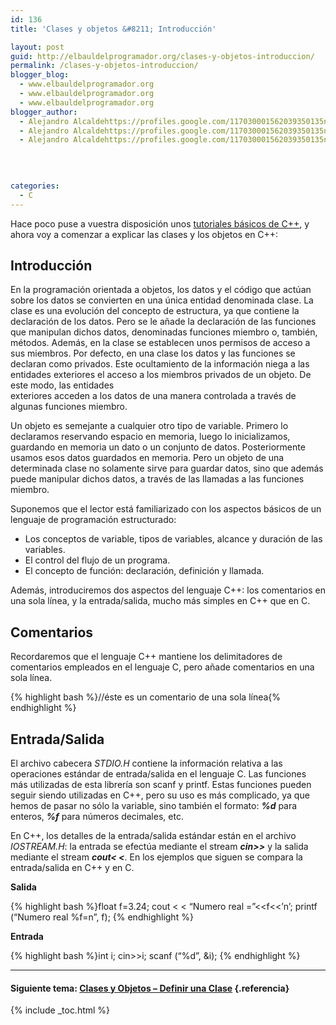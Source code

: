 ```yaml
---
id: 136
title: 'Clases y objetos &#8211; Introducción'

layout: post
guid: http://elbauldelprogramador.org/clases-y-objetos-introduccion/
permalink: /clases-y-objetos-introduccion/
blogger_blog:
  - www.elbauldelprogramador.org
  - www.elbauldelprogramador.org
  - www.elbauldelprogramador.org
blogger_author:
  - Alejandro Alcaldehttps://profiles.google.com/117030001562039350135noreply@blogger.com
  - Alejandro Alcaldehttps://profiles.google.com/117030001562039350135noreply@blogger.com
  - Alejandro Alcaldehttps://profiles.google.com/117030001562039350135noreply@blogger.com

  
  
  
categories:
  - C
---
```

<div class="iconcpp">
</div>

Hace poco puse a vuestra disposición unos [tutoriales básicos de C++][1], y ahora voy a comenzar a explicar las clases y los objetos en C++:  
  
<!--ad-->

## Introducción



En la programación orientada a objetos, los datos y el código que actúan sobre los datos se convierten en una única entidad denominada clase. La clase es una evolución del concepto de estructura, ya que contiene la declaración de los datos. Pero se le añade la declaración de las funciones que manipulan dichos datos, denominadas funciones miembro o, también, métodos. Además, en la clase se establecen unos permisos de acceso a sus miembros. Por defecto, en una clase los datos y las funciones se declaran como privados. Este ocultamiento de la información niega a las entidades exteriores el acceso a los miembros privados de un objeto. De este modo, las entidades  
exteriores acceden a los datos de una manera controlada a través de algunas funciones miembro.

Un objeto es semejante a cualquier otro tipo de variable. Primero lo declaramos reservando espacio en memoria, luego lo inicializamos, guardando en memoria un dato o un conjunto de datos. Posteriormente usamos esos datos guardados en memoria. Pero un objeto de una determinada clase no solamente sirve para guardar datos, sino que además puede manipular dichos datos, a través de las llamadas a las funciones miembro.

Suponemos que el lector está familiarizado con los aspectos básicos de un lenguaje de programación estructurado:

  * Los conceptos de variable, tipos de variables, alcance y duración de las variables.
  * El control del flujo de un programa.
  * El concepto de función: declaración, definición y llamada.

Además, introduciremos dos aspectos del lenguaje C++: los comentarios en una sola línea, y la entrada/salida, mucho más simples en C++ que en C.

## Comentarios



Recordaremos que el lenguaje C++ mantiene los delimitadores de comentarios empleados en el lenguaje C, pero añade comentarios en una sola línea.  


{% highlight bash %}<span class="comentario">//éste es un comentario de una sola línea</span>{% endhighlight %}



## Entrada/Salida



El archivo cabecera <var>STDIO.H</var> contiene la información relativa a las operaciones estándar de entrada/salida en el lenguaje C. Las funciones más utilizadas de esta librería son scanf y printf. Estas funciones pueden seguir siendo utilizadas en C++, pero su uso es más complicado, ya que hemos de pasar no sólo la variable, sino también el formato: ***%d*** para enteros, ***%f*** para números decimales, etc.

En C++, los detalles de la entrada/salida estándar están en el archivo *IOSTREAM.H*: la entrada se efectúa mediante el stream ***cin>>*** y la salida mediante el stream ***cout< <**</b>*. En los ejemplos que siguen se compara la entrada/salida en C++ y en C.

**Salida**

{% highlight bash %}float f=3.24;
cout < < “Numero real =”<<f<<’n’;
printf (“Numero real %f=n”, f);
{% endhighlight %}

**Entrada**

{% highlight bash %}int i;
cin&gt;&gt;i;
scanf (“%d”, &i);
{% endhighlight %}

* * *

#### Siguiente tema: [Clases y Objetos &#8211; Definir una Clase][2] {.referencia}



 [1]: http://elbauldelprogramador.com/primeros-pasos-en-c/
 [2]: http://elbauldelprogramador.com/clases-y-objetos-definir-una-clase/

{% include _toc.html %}
